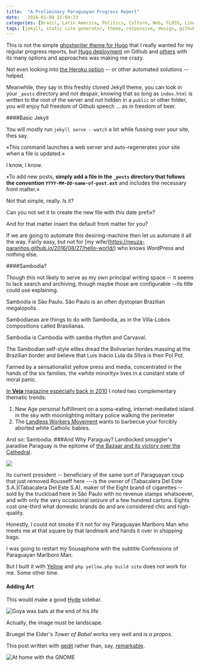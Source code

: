 ```yaml
---
title:  "A Preliminary Paraguayan Progress Report"
date:   2016-01-08 15:04:23
categories: [Brazil, Latin America, Politics, Culture, Web, FLOSS, Linux]
tags: [jekyll, static site generator, theme, responsive, design, github, brasil, brazil, paraguay, open source]
---
```


This is not the simple [ghostwriter theme for Hugo](http://themes.gohugo.io/ghostwriter/) that I really wanted for my regular progress reports, but [Hugo deployment](https://gohugo.io/tutorials/automated-deployments/) on Github and [others](https://gohugo.io/tutorials/hosting-on-bitbucket/) with its many options and approaches was making me crazy. 

Not even looking into [the Heroku option](https://github.com/roperzh/heroku-buildpack-hugo) -- or other automated solutions -- helped. 

Meanwhile, they say in this freshly cloned Jekyll theme, you can look in your  `_posts` directory and not despair, knowing that so long as `index.html` is written to the root of the server and not hidden in a  `public` or other folder, you will enjoy full freedom of Github speech ... as in freedom of beer.  

####Basic Jekyll

You will mostly run `jekyll serve --watch` a lot while fussing over your site, thes say.

«This command launches a web server and auto-regenerates your site when a file is updated.»

I know, I know.

«To add new posts, **simply add a file in the `_posts` directory that follows the convention `YYYY-MM-DD-name-of-post.ext`** and includes the necessary front matter.»

Not that simple, really. Is it? 

Can you not set it to create the new file with this date prefix? 

And for that matter insert the default front matter for you? 

If we are going to automate this desiring-machine then let us automate it all the way.  Fairly easy, but not for [my wife/(https://neuza-paranhos.github.io/2016/08/27/hello-world/) who knows WordPress and nothing else. 

####Sambodia?

Though this not likely to serve as my own principal writing space -- it seems to lack search and archiving, though maybe those are configurable --its title could use explaining.

Sambodia is São Paulo. São Paulo is an often dystopian Brazilian megalopolis. 

Sambodianas are things to do with Sambodia, as in the Villa-Lobos compositions called Brasilianas.

Sambodia is Cambodia with samba rhythm and Carvaval. 

The Sambodian self-style elites dread the Bolivarian hordes massing at the Brazilian border and believe that Luis Inácio Lula da SIlva is their Pol Pot. 

Fanned by a sensationalist yellow press and media, concentrated in the hands of the six families,  the «white minority» lives in a constant state of moral panic. 

[In **Veja** magazine especially back in 2010](https://tupiwire.wordpress.com/2010/03/16/moral-panic-for-the-white-minority-uebel-on-the-limits-of-democracy/)  I noted two complementary thematic trends:

1. New Age personal fulfillment on a soma-eating, internet-mediated island in the sky with moonlighting military police walking the perimeter
2. The [Landless Workers Movement](http://www.mst.org.br/) wants to barbecue your forcibly aborted white Catholic babies.

And so: Sambodia.
###And Why Paraguay? 
Landlocked smuggler's paradise Paraguay is the epitome of [the Bazaar and its victory over the Cathedral](https://en.wikipedia.org/wiki/The_Cathedral_and_the_Bazaar).

![](https://tupiwire.files.wordpress.com/2016/07/yellowviewscaled.png)

Its current president -- beneficiary of the same sort of Paraguayan coup that just removed Rousseff here ---is the owner of [Tabacalera Del Este S.A.](Tabacalera Del Este S.A), maker of the Eight brand of cigarettes -- sold by the truckload here in São Paulo with no revenue stamps whatsoever,  and with only the very occasional seizure of a few hundred cartons. Eights cost one-third what domestic brands do and are considered chic and high-quality.

Honestly, I could not smoke if it not for my Paraguayan Marlboro Man who meets me at that square by that landmark and hands it over in shopping bags. 

I was going to restart my Sousaphone with the subtitle Confessions of  Paraguayan Marlboro Man. 

But I built it with [Yellow](https://datenstrom.se/yellow/) and `php yellow.php build site` does not work for me. Some other time.

#### Adding Art

This would make a good [Hyde](http://themes.gohugo.io/hyde) sidebar.

![Goya was bats at the end of his life](https://upload.wikimedia.org/wikipedia/commons/thumb/b/bc/Francisco_Jos%C3%A9_de_Goya_y_Lucientes_-_The_sleep_of_reason_produces_monsters_%28No._43%29%2C_from_Los_Caprichos_-_Google_Art_Project.jpg/320px-Francisco_Jos%C3%A9_de_Goya_y_Lucientes_-_The_sleep_of_reason_produces_monsters_%28No._43%29%2C_from_Los_Caprichos_-_Google_Art_Project.jpg)

Actually, the image must be landscape.  

Bruegel the Elder's *Tower of Babel* works very well and is *a propos*. 

This post written with [gedit](https://en.wikipedia.org/wiki/Gedit) rather than, say, [remarkable](https://remarkableapp.github.io/). 

![At home with the GNOME](http://www.netupd8.com/w8img/256v80y.jpg)
